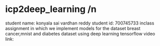 # icp2deep_learning /n
student name: konyala sai vardhan reddy student id: 700745733
inclass assignment in which we implement models for the dataset breast cancer,mnist and diabetes dataset using deep learning tensorflow 
video link:
